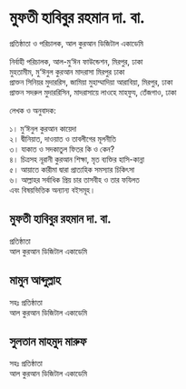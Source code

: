 
# মুফতী হাবিবুর রহমান দা. বা.
প্রতিষ্ঠাতা ও পরিচালক, আল কুরআন ডিজিটাল একাডেমি 

নির্বাহী পরিচালক, আল-মু‘ঈন ফাউন্ডেশন, মিরপুর, ঢাকা <br/>
মুহতামীম, মু‘ঈনুল কুরআন মাদরাসা মিরপুর ঢাকা <br/>
প্রাক্তন সিনিয়র মুদাররিস, জামিয়া মুহাম্মাদিয়া আরাবিয়া, মিরপুর, ঢাকা <br/>
প্রাক্তন সদরুল মুদাররিসিন, মাদরাসায়ে লাওহে মাহফুয, তেঁজগাও, ঢাকা <br/>

লেখক ও অনুবাদক:

১। মু‘ঈনুল কুরআন কায়েদা <br/>
২। দ্বীনিয়াত, দাওয়াত ও তাবলীগের মূলনীতি <br/>
৩। যাকাত ও সদকাতুল ফিতর কি ও কেন? <br/>
৪। চিত্রসহ নূরানী কুরআন শিক্ষা, মৃত ব্যক্তির হাসি-কান্না <br/>
৫। আয়াতে কারীমা দ্বারা প্রাত্যহিক সমস্যার চিকিৎসা <br/>
৬। আল্লাহর সর্বাধিক প্রিয় চার তাসবীহ ও তার ফযিলত <br/>
এবং বিষয়ভিত্তিক অন্যান্য বইসমূহ।


## মুফতী হাবিবুর রহমান দা. বা.
প্রতিষ্ঠাতা <br/>
আল কুরআন ডিজিটাল একাডেমি

## মামুন আব্দুল্লাহ
সহঃ প্রতিষ্ঠাতা <br/>
আল কুরআন ডিজিটাল একাডেমি

## সুলতান মাহমুদ মারুফ
সহঃ প্রতিষ্ঠাতা<br/>
আল কুরআন ডিজিটাল একাডেমি
